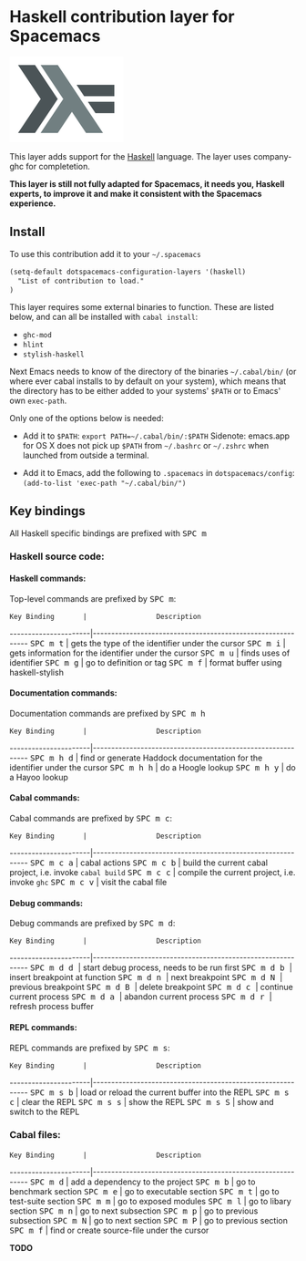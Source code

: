 # Haskell contribution layer for Spacemacs

![logo](img/haskell.png)

This layer adds support for the [Haskell][] language.
The layer uses company-ghc for completetion.

**This layer is still not fully adapted for Spacemacs, it needs you, Haskell experts, to
improve it and make it consistent with the Spacemacs experience.**

## Install

To use this contribution add it to your `~/.spacemacs`

```elisp
(setq-default dotspacemacs-configuration-layers '(haskell)
  "List of contribution to load."
)
```

This layer requires some external binaries to function.
These are listed below, and can all be installed with `cabal install`:
- `ghc-mod`
- `hlint`
- `stylish-haskell`

Next Emacs needs to know of the directory of the binaries `~/.cabal/bin/` (or where ever cabal installs to by default on your system), which means that the directory has to be either added to your systems' `$PATH` or to Emacs' own `exec-path`.

Only one of the options below is needed:

- Add it to `$PATH`:
`export PATH=~/.cabal/bin/:$PATH`
Sidenote: emacs.app for OS X does not pick up `$PATH` from `~/.bashrc` or `~/.zshrc` when launched from outside a terminal.

- Add it to Emacs, add the following to `.spacemacs` in `dotspacemacs/config`:
`(add-to-list 'exec-path "~/.cabal/bin/")`

## Key bindings

All Haskell specific bindings are prefixed with <kbd>SPC m</kbd>

### Haskell source code:

#### Haskell commands:
Top-level commands are prefixed by <kbd>SPC m</kbd>:

    Key Binding       |                 Description
----------------------|------------------------------------------------------------
<kbd>SPC m t</kbd>    | gets the type of the identifier under the cursor
<kbd>SPC m i</kbd>    | gets information for the identifier under the cursor
<kbd>SPC m u</kbd>    | finds uses of identifier
<kbd>SPC m g</kbd>    | go to definition or tag
<kbd>SPC m f</kbd>    | format buffer using haskell-stylish

#### Documentation commands:
Documentation commands are prefixed by <kbd>SPC m h</kbd>

    Key Binding       |                 Description
----------------------|------------------------------------------------------------
<kbd>SPC m h d</kbd>  | find or generate Haddock documentation for the identifier under the cursor
<kbd>SPC m h h</kbd>  | do a Hoogle lookup
<kbd>SPC m h y</kbd>  | do a Hayoo lookup


#### Cabal commands:
Cabal commands are prefixed by <kbd>SPC m c</kbd>:

    Key Binding       |                 Description
----------------------|------------------------------------------------------------
<kbd>SPC m c a</kbd>  | cabal actions
<kbd>SPC m c b</kbd>  | build the current cabal project, i.e. invoke `cabal build`
<kbd>SPC m c c</kbd>  | compile the current project, i.e. invoke `ghc`
<kbd>SPC m c v</kbd>  | visit the cabal file

#### Debug commands:
Debug commands are prefixed by <kbd>SPC m d</kbd>:

    Key Binding       |                 Description
----------------------|------------------------------------------------------------
<kbd>SPC m d d </kbd> | start debug process, needs to be run first
<kbd>SPC m d b </kbd> | insert breakpoint at function
<kbd>SPC m d n </kbd> | next breakpoint
<kbd>SPC m d N </kbd> | previous breakpoint
<kbd>SPC m d B </kbd> | delete breakpoint
<kbd>SPC m d c </kbd> | continue current process
<kbd>SPC m d a </kbd> | abandon current process
<kbd>SPC m d r </kbd> | refresh process buffer

#### REPL commands:
REPL commands are prefixed by <kbd>SPC m s</kbd>:

    Key Binding       |                 Description
----------------------|------------------------------------------------------------
<kbd>SPC m s b</kbd>  | load or reload the current buffer into the REPL
<kbd>SPC m s c</kbd>  | clear the REPL
<kbd>SPC m s s</kbd>  | show the REPL
<kbd>SPC m s S</kbd>  | show and switch to the REPL

### Cabal files:

    Key Binding       |                 Description
----------------------|------------------------------------------------------------
<kbd>SPC m d</kbd>    | add a dependency to the project
<kbd>SPC m b</kbd>    | go to benchmark section
<kbd>SPC m e</kbd>    | go to executable section
<kbd>SPC m t</kbd>    | go to test-suite section
<kbd>SPC m m</kbd>    | go to exposed modules
<kbd>SPC m l</kbd>    | go to libary section
<kbd>SPC m n</kbd>    | go to next subsection
<kbd>SPC m p</kbd>    | go to previous subsection
<kbd>SPC m N</kbd>    | go to next section
<kbd>SPC m P</kbd>    | go to previous section
<kbd>SPC m f</kbd>    | find or create source-file under the cursor

**TODO**

[Haskell]: https://www.haskell.org/
